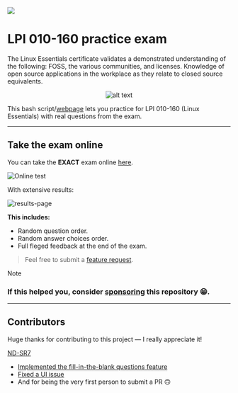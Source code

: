 [![](https://img.shields.io/github/sponsors/Noam-Alum?label=Sponsor&message=%E2%9D%A4&logo=GitHub&color=%23fe8e86)](https://github.com/sponsors/Noam-Alum)

# LPI 010-160 practice exam

The Linux Essentials certificate validates a demonstrated understanding of the following: FOSS, the various communities, and licenses. Knowledge of open source applications in the workplace as they relate to closed source equivalents.

<p align="center">
  <img src="https://www.lpi.org/wp-content/uploads/2023/04/Essentials-Linux_250_0.png" alt="alt text">
</p>

This bash script/[webpage](https://noam-alum.github.io/lpi_010_160_exam/) lets you practice for LPI 010-160 (Linux Essentials) with real questions from the exam.

<hr>

## Take the exam online

You can take the **EXACT** exam online [here](https://noam-alum.github.io/lpi_010_160_exam/).

![Online test](https://noam-alum.github.io/lpi_010_160_exam/hero.webp)

With extensive results:

![results-page](https://noam-alum.github.io/lpi_010_160_exam/results-page.png)

**This includes:**

- Random question order.
- Random answer choices order.
- Full fleged feedback at the end of the exam.

> Feel free to submit a [feature request](https://github.com/Noam-Alum/lpi_010_160_exam/issues/new?template=feature_request.md).


>[!NOTE]
> ### If this helped you, consider [sponsoring](https://github.com/sponsors/Noam-Alum) this repository 😁.

---
## Contributors

Huge thanks for contributing to this project — I really appreciate it!

[ND-SR7](https://github.com/ND-SR7)

- [Implemented the fill-in-the-blank questions feature](https://github.com/Noam-Alum/lpi_010_160_exam/pull/16)
- [Fixed a UI issue](https://github.com/Noam-Alum/lpi_010_160_exam/pull/15)
- And for being the very first person to submit a PR 🙃
